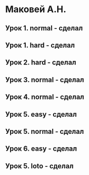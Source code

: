 # Маковей А.Н.
## Урок 1. normal - сделал
## Урок 1. hard - сделал
## Урок 2. hard - сделал
## Урок 3. normal - сделал
## Урок 4. normal - сделал
## Урок 5. easy - сделал
## Урок 5. normal - сделал
## Урок 6. easy - сделал
## Урок 5. loto - сделал
